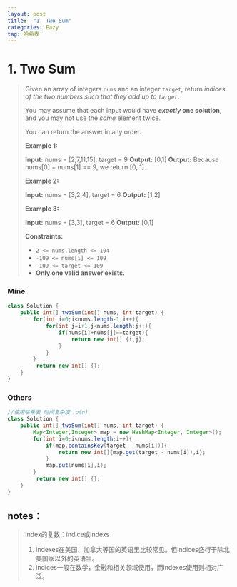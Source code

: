 ```yaml
---
layout: post
title:  "1. Two Sum"
categories: Eazy
tag: 哈希表
---
```


# 1. Two Sum

> Given an array of integers `nums` and an integer `target`, return _indices of the two numbers such that they add up to `target`_.
>
> You may assume that each input would have **_exactly_ one solution**, and you may not use the _same_ element twice.
>
> You can return the answer in any order.
>
> **Example 1:**
>
> **Input:** nums = \[2,7,11,15\], target = 9
> **Output:** \[0,1\]
> **Output:** Because nums\[0\] + nums\[1\] == 9, we return \[0, 1\].
>
> **Example 2:**
>
> **Input:** nums = \[3,2,4\], target = 6
> **Output:** \[1,2\]
>
> **Example 3:**
>
> **Input:** nums = \[3,3\], target = 6
> **Output:** \[0,1\]
>
> **Constraints:**
>
> *   `2 <= nums.length <= 104`
> *   `-109 <= nums[i] <= 109`
> *   `-109 <= target <= 109`
> *   **Only one valid answer exists.**

### Mine

~~~java
class Solution {
    public int[] twoSum(int[] nums, int target) {
        for(int i=0;i<nums.length-1;i++){
            for(int j=i+1;j<nums.length;j++){
                if(nums[i]+nums[j]==target){
                    return new int[] {i,j};
                }
            }
        }
         return new int[] {};
    }
}
~~~

### Others

~~~java
//使用哈希表 时间复杂度：o(n)
class Solution {
    public int[] twoSum(int[] nums, int target) {
        Map<Integer,Integer> map = new HashMap<Integer, Integer>();
        for(int i=0;i<nums.length;i++){
            if(map.containsKey(target - nums[i])){
                return new int[]{map.get(target - nums[i]),i};
            }
            map.put(nums[i],i);
        }
         return new int[] {};
    }
}
~~~

## notes：

> index的复数：indice或indexs
>
> 1. indexes在美国、加拿大等国的英语里比较常见。但indices盛行于除北美国家以外的英语里。
> 2. indices一般在数学，金融和相关领域使用，而indexes使用则相对广泛。

# 
